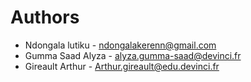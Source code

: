 # Authors
* Ndongala lutiku - ndongalakerenn@gmail.com
* Gumma Saad Alyza - alyza.gumma-saad@devinci.fr
* Gireault Arthur - Arthur.gireault@edu.devinci.fr
